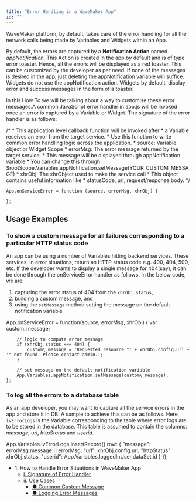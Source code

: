 ```yaml
---
title: "Error Handling in a WaveMaker App"
id: ""
---
```


WaveMaker platform, by default, takes care of the error handling for all the network calls being made by Variables and Widgets within an App.

By default, the errors are captured by a **Notification Action** named _appNotification_. This Action is created in the app by default and is of type error toaster. Hence, all the errors will be displayed as a red toaster. This can be customized by the developer as per need. If none of the messages is desired in the app, just deleting the appNotification variable will suffice. Widgets do not use the appNotification action. Widgets by default, display error and success messages in the form of a toaster.

In this How To we will be talking about a way to customise these error messages.A common JavaScript error handler in app.js will be invoked once an error is captured by a Variable or Widget. The signature of the error handler is as follows:

/\*
     \* This application level callback function will be invoked after 
     \* a Variable receives an error from the target service.
     \* Use this function to write common error handling logic across the application.
     \* source:    Variable object or Widget Scope
     \* errorMsg:  The error message returned by the target service. 
     \*            This message will be displayed through appNotification variable
     \*            You can change this through $rootScope.Variables.appNotification.setMessage(YOUR\_CUSTOM\_MESSAGE)
     \* xhrObj:      The xhrObject used to make the service call
     \*              This object contains useful information like 
     \*              statusCode, url, request/response body.
     \*/

    App.onServiceError = function (source, errorMsg, xhrObj) {

    };

## Usage Examples

### To show a custom message for all failures corresponding to a particular HTTP status code

An app can be using a number of Variables hitting backend services. These services, in error situations, return an HTTP status code e.g. 400, 404, 500, etc. If the developer wants to display a single message for 404(say), it can be done through the onServiceError handler as follows. In the below code, we are:

1. capturing the error status of 404 from the `xhrObj.status`,
2. building a custom message, and
3. using the `setMessage` method setting the message on the default notification variable

App.onServiceError = function(source, errorMsg, xhrObj) {
        var custom\_message;

        // logic to compute error message
        if (xhrObj.status === 404) {
            custom\_message = 'Requested resource "' + xhrObj.config.url + '" not found. Please contact admin.';
        }

        // set message on the default notification variable
        App.Variables.appNotification.setMessage(custom\_message);
    };

### To log all the errors to a database table

As an app developer, you may want to capture all the service errors in the app and store it in DB. A sample to achieve this can be as follows. Here, `lvErrorLogs` is the Variable corresponding to the table where error logs are to be stored in the database. This table is assumed to contain the columns: _message_, _url_, _httpStatus_ and _userid_.

  App.Variables.lvErrorLogs.insertRecord({
            row: {
                "message": errorMsg.message || errorMsg,
                "url": xhrObj.config.url,
                "httpStatus": xhrObj.status,
                "userid": App.Variables.loggedInUser.dataSet.id
            }
        });

- 1\. How to Handle Error Situations in WaveMaker App
    - [i. Signature of Error Handler](#error-handler)
    - [ii. Use Cases](#usage)
        - [● Common Custom Message](#ex1)
        - [● Logging Error Messages](#ex2)
